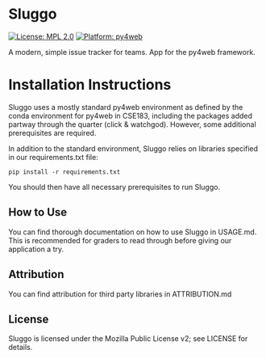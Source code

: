 # Sluggo
[![License: MPL 2.0](https://img.shields.io/badge/License-MPL%202.0-brightgreen.svg)](https://opensource.org/licenses/MPL-2.0)
[![Platform: py4web](https://img.shields.io/badge/platform-py4web-informational.svg)](https://github.com/web2py/py4web)

A modern, simple issue tracker for teams. App for the py4web framework.

# Installation Instructions
Sluggo uses a mostly standard py4web environment as defined by the conda environment for py4web in CSE183, including
the packages added partway through the quarter (click & watchgod).
However, some additional prerequisites are required.

In addition to the standard environment, Sluggo relies on libraries specified in our requirements.txt file:

`pip install -r requirements.txt`

You should then have all necessary prerequisites to run Sluggo.

## How to Use
You can find thorough documentation on how to use Sluggo in USAGE.md. This is recommended for
graders to read through before giving our application a try.

## Attribution
You can find attribution for third party libraries in ATTRIBUTION.md

## License
Sluggo is licensed under the Mozilla Public License v2; see LICENSE for details.
